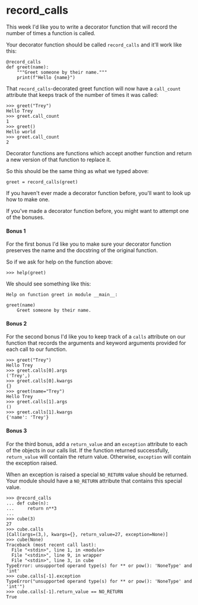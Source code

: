 # record_calls

This week I'd like you to write a decorator function that will record the number of times a function is called.

Your decorator function should be called `record_calls` and it'll work like this:

    @record_calls
    def greet(name):
        """Greet someone by their name."""
        print(f"Hello {name}")

That `record_calls`-decorated greet function will now have a `call_count` attribute that keeps track of the number of 
times it was called:

    >>> greet("Trey")
    Hello Trey
    >>> greet.call_count
    1
    >>> greet()
    Hello world
    >>> greet.call_count
    2

Decorator functions are functions which accept another function and return a new version of that function to replace 
it.

So this should be the same thing as what we typed above:

    greet = record_calls(greet)

If you haven't ever made a decorator function before, you'll want to look up how to make one.

If you've made a decorator function before, you might want to attempt one of the bonuses.

#### Bonus 1

For the first bonus I'd like you to make sure your decorator function preserves the name and the docstring of the 
original function.

So if we ask for help on the function above:

    >>> help(greet)

We should see something like this:

    Help on function greet in module __main__:
    
    greet(name)
        Greet someone by their name.

#### Bonus 2

For the second bonus I'd like you to keep track of a `calls` attribute on our function that records the arguments 
and keyword arguments provided for each call to our function.

    >>> greet("Trey")
    Hello Trey
    >>> greet.calls[0].args
    ('Trey',)
    >>> greet.calls[0].kwargs
    {}
    >>> greet(name="Trey")
    Hello Trey
    >>> greet.calls[1].args
    ()
    >>> greet.calls[1].kwargs
    {'name': 'Trey'}
    
#### Bonus 3

For the third bonus, add a `return_value` and an `exception` attribute to each of the objects in our calls list. 
If the function returned successfully, `return_value` will contain the return value. Otherwise, `exception` will 
contain the exception raised.

When an exception is raised a special `NO_RETURN` value should be returned. Your module should have a `NO_RETURN` 
attribute that contains this special value.

    >>> @record_calls
    ... def cube(n):
    ...     return n**3
    ...
    >>> cube(3)
    27
    >>> cube.calls
    [Call(args=(3,), kwargs={}, return_value=27, exception=None)]
    >>> cube(None)
    Traceback (most recent call last):
      File "<stdin>", line 1, in <module>
      File "<stdin>", line 9, in wrapper
      File "<stdin>", line 3, in cube
    TypeError: unsupported operand type(s) for ** or pow(): 'NoneType' and 'int'
    >>> cube.calls[-1].exception
    TypeError("unsupported operand type(s) for ** or pow(): 'NoneType' and 'int'")
    >>> cube.calls[-1].return_value == NO_RETURN
    True
